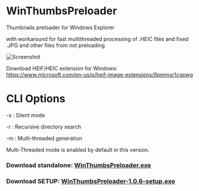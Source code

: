 # WinThumbsPreloader
Thumbnails preloader for Windows Explorer

with workaround for fast multithreaded processing of .HEIC files and fixed .JPG and other files from not preloading

![Screenshot](https://raw.githubusercontent.com/arturdd/WinThumbsPreloader/master/Website/images/preview.gif)

Download HEIF/HEIC extension for Windows: https://www.microsoft.com/en-us/p/heif-image-extensions/9pmmsr1cgpwg

# CLI Options
-s : Silent mode

-r : Recursive directory search

-m : Multi-threaded generation

Multi-Threaded mode is enabled by default in this version.

### Download standalone: [WinThumbsPreloader.exe](https://github.com/Mfarooq360/WinThumbsPreloader/releases/download/v1.0.6/WinThumbsPreloader.exe)
### Download SETUP: [WinThumbsPreloader-1.0.6-setup.exe](https://github.com/Mfarooq360/WinThumbsPreloader/releases/download/v1.0.6/WinThumbsPreloader-1.0.6-setup.exe)

